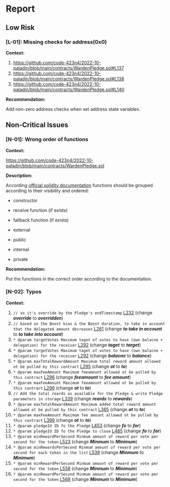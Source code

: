 # Report
## Low Risk ##

### [L-01]: Missing checks for address(0x0) 
**Context:** 

1. https://github.com/code-423n4/2022-10-paladin/blob/main/contracts/WardenPledge.sol#L137
2. https://github.com/code-423n4/2022-10-paladin/blob/main/contracts/WardenPledge.sol#L138
3. https://github.com/code-423n4/2022-10-paladin/blob/main/contracts/WardenPledge.sol#L140

**Recommendation:**

Add non-zero address checks when set address state variables.

## Non-Critical Issues ##

### [N-01]: Wrong order of functions
**Context:** 

https://github.com/code-423n4/2022-10-paladin/blob/main/contracts/WardenPledge.sol

**Description:**

According [official solidity documentation](https://docs.soliditylang.org/en/v0.8.17/style-guide.html#order-of-functions) functions should be grouped according to their visibility and ordered:

+ constructor

+ receive function (if exists)

+ fallback function (if exists)

+ external

+ public

+ internal

+ private

**Recommendation:**

Put the functions in the correct order according to the documentation.

### [N-02]: Typos
**Context:** 

1. ``` // so it's override by the Pledge's endTimestamp ``` [L232](https://github.com/code-423n4/2022-10-paladin/blob/main/contracts/WardenPledge.sol#L232) (change ***override*** to ***overridden***)
2. ``` // based on the Boost bias & the Boost duration, to take in account that the delegated amount decreases ``` [L261](https://github.com/code-423n4/2022-10-paladin/blob/main/contracts/WardenPledge.sol#L261) (change ***to take in account*** to ***to take into account***)
3. ``` * @param targetVotes Maximum taget of votes to have (own balacne + delegation) for the receiver ``` [L292](https://github.com/code-423n4/2022-10-paladin/blob/main/contracts/WardenPledge.sol#L292) (change ***taget*** to ***target***)
4. ``` * @param targetVotes Maximum taget of votes to have (own balacne + delegation) for the receiver ``` [L292](https://github.com/code-423n4/2022-10-paladin/blob/main/contracts/WardenPledge.sol#L292) (change ***balacne*** to ***balance***)
5. ``` * @param maxTotalRewardAmount Maximum total reward amount allowed ot be pulled by this contract ``` [L295](https://github.com/code-423n4/2022-10-paladin/blob/main/contracts/WardenPledge.sol#L295) (change ***ot*** to ***to***)
6. ``` * @param maxFeeAmount Maximum feeamount allowed ot be pulled by this contract ``` [L296](https://github.com/code-423n4/2022-10-paladin/blob/main/contracts/WardenPledge.sol#L296) (change ***feeamount*** to ***fee amount***)
7. ``` * @param maxFeeAmount Maximum feeamount allowed ot be pulled by this contract ``` [L296](https://github.com/code-423n4/2022-10-paladin/blob/main/contracts/WardenPledge.sol#L296) (change ***ot*** to ***to***)
8. ``` // Add the total reards as available for the Pledge & write Pledge parameters in storage ``` [L339](https://github.com/code-423n4/2022-10-paladin/blob/main/contracts/WardenPledge.sol#L339) (change ***reards*** to ***rewards***)
9. ``` * @param maxTotalRewardAmount Maximum added total reward amount allowed ot be pulled by this contract ``` [L365](https://github.com/code-423n4/2022-10-paladin/blob/main/contracts/WardenPledge.sol#L365) (change ***ot*** to ***to***)
10. ``` * @param maxFeeAmount Maximum fee amount allowed ot be pulled by this contract ``` [L366](https://github.com/code-423n4/2022-10-paladin/blob/main/contracts/WardenPledge.sol#L366) (change ***ot*** to ***to***)
11. ``` * @param pledgeId ID fo the Pledge ``` [L453](https://github.com/code-423n4/2022-10-paladin/blob/main/contracts/WardenPledge.sol#L453) (change ***fo*** to ***for***)
12. ``` * @param pledgeId ID fo the Pledge to close ``` [L485](https://github.com/code-423n4/2022-10-paladin/blob/main/contracts/WardenPledge.sol#L485) (change ***fo*** to ***for***)
13. ``` * @param minRewardPerSecond Minmum amount of reward per vote per second for the token ``` [L523](https://github.com/code-423n4/2022-10-paladin/blob/main/contracts/WardenPledge.sol#L523) (change ***Minmum*** to ***Minimum***)
14. ``` * @param minRewardsPerSecond Minmum amount of reward per vote per second for each token in the list ``` [L539](https://github.com/code-423n4/2022-10-paladin/blob/main/contracts/WardenPledge.sol#L539) (change ***Minmum*** to ***Minimum***)
15. ``` * @param minRewardPerSecond Minmum amount of reward per vote per second for the token ``` [L558](https://github.com/code-423n4/2022-10-paladin/blob/main/contracts/WardenPledge.sol#L558) (change ***Minmum*** to ***Minimum***)
16. ``` * @param minRewardPerSecond Minmum amount of reward per vote per second for the token ``` [L568](https://github.com/code-423n4/2022-10-paladin/blob/main/contracts/WardenPledge.sol#L568) (change ***Minmum*** to ***Minimum***)
